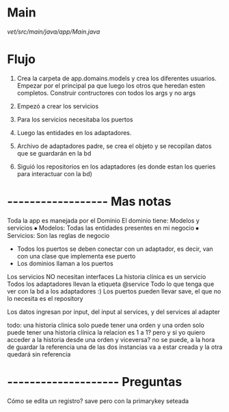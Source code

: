 # Main
*vet/src/main/java/app/Main.java*

# Flujo
1. Crea la carpeta de app.domains.models y crea los diferentes usuarios.
Empezar por el principal pa que luego los otros que heredan esten completos.
Construir contructores con todos los args y no args

2. Empezó a crear los servicios

3. Para los servicios necesitaba los puertos

4. Luego las entidades en los adaptadores.

5. Archivo de adaptadores padre, se crea el objeto y se recopilan datos que se guardarán en la bd

6. Siguió los repositorios en los adaptadores 
(es donde estan los queries para interactuar con la bd)

# ------------------ Mas notas

Toda la app es manejada por el Dominio
El dominio tiene: Modelos y servicios
⦁	Modelos: Todas las entidades presentes en mi negocio
⦁	Servicios: Son las reglas de negocio
* Todos los puertos se deben conectar con un adaptador, es decir,
van con una clase que implementa ese puerto
* Los dominios llaman a los puertos

Los servicios NO necesitan interfaces
La historia clínica es un servicio
Todos los adaptadores llevan la etiqueta @service
Todo lo que tenga que ver con la bd a los adaptadores :) 
Los puertos pueden llevar save, el que no lo necesita es el repository

Los datos ingresan por input, del input al services, y del services al adapter

todo:
una historia clinica solo puede tener una orden
y una orden solo puede tener una historia clínica
la relacion es 1 a 1? 
pero y si yo quiero acceder a la historia desde una orden y viceversa? 
no se puede, a la hora de guardar la referencia una de las dos instancias va a estar creada y la otra quedará sin referencia

# -------------------- Preguntas
Cómo se edita un registro? save pero con la primarykey seteada